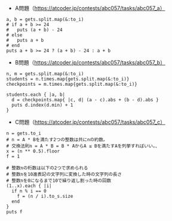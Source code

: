 - A問題（https://atcoder.jp/contests/abc057/tasks/abc057_a）
```
a, b = gets.split.map(&:to_i)
# if a + b >= 24
#   puts (a + b) - 24
# else
#   puts a + b
# end
puts a + b >= 24 ? (a + b) - 24 : a + b
```

- B問題（https://atcoder.jp/contests/abc057/tasks/abc057_b）
```
n, m = gets.split.map(&:to_i)
students = n.times.map{gets.split.map(&:to_i)}
checkpoints = m.times.map{gets.split.map(&:to_i)}

students.each { |a, b|
  d = checkpoints.map{ |c, d| (a - c).abs + (b - d).abs }
  puts d.index(d.min) + 1
}
```

- C問題（https://atcoder.jp/contests/abc057/tasks/abc057_c）
```
n = gets.to_i
# n = A * Bを満たす2つの整数は共にnの約数。
# 交換法則n = A * B = B * AからA ≤ Bを満たすAを列挙すればいい。、
x = (n ** 0.5).floor
f = 1

# 整数nの桁数は以下の2つで求められる
# 整数nを10進表記の文字列に変換した時の文字列の長さ
# 整数nを0になるまで10で繰り返し割った時の回数
(1..x).each { |i|
  if n % i == 0
    f = (n / i).to_s.size
  end
}
puts f
```
